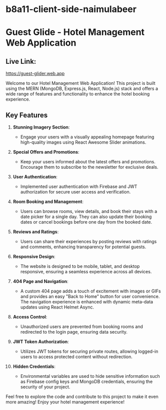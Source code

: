 # b8a11-client-side-naimulabeer

# Guest Glide - Hotel Management Web Application

## Live Link:

https://guest-glider.web.app

Welcome to our Hotel Management Web Application! This project is built using the MERN (MongoDB, Express.js, React, Node.js) stack and offers a wide range of features and functionality to enhance the hotel booking experience.

## Key Features

1. **Stunning Imagery Section**:

   - Engage your users with a visually appealing homepage featuring high-quality images using React Awesome Slider animations.

2. **Special Offers and Promotions**:

   - Keep your users informed about the latest offers and promotions. Encourage them to subscribe to the newsletter for exclusive deals.

3. **User Authentication**:

   - Implemented user authentication with Firebase and JWT authorization for secure user access and verification.

4. **Room Booking and Management**:

   - Users can browse rooms, view details, and book their stays with a date picker for a single day. They can also update their booking dates or cancel bookings before one day from the booked date.

5. **Reviews and Ratings**:

   - Users can share their experiences by posting reviews with ratings and comments, enhancing transparency for potential guests.

6. **Responsive Design**:

   - The website is designed to be mobile, tablet, and desktop responsive, ensuring a seamless experience across all devices.

7. **404 Page and Navigation**:

   - A custom 404 page adds a touch of excitement with images or GIFs and provides an easy "Back to Home" button for user convenience. The navigation experience is enhanced with dynamic meta-data updates using React Helmet Async.

8. **Access Control**:

   - Unauthorized users are prevented from booking rooms and redirected to the login page, ensuring data security.

9. **JWT Token Authorization**:

   - Utilizes JWT tokens for securing private routes, allowing logged-in users to access protected content without redirection.

10. **Hidden Credentials**:
    - Environmental variables are used to hide sensitive information such as Firebase config keys and MongoDB credentials, ensuring the security of your project.

Feel free to explore the code and contribute to this project to make it even more amazing! Enjoy your hotel management experience!
